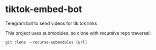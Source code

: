 # tiktok-embed-bot
Telegram bot to send videos for tik tok links

This project uses submodules, so clone with recursive repo traversal:

`git clone --recurse-submodules [url]`
